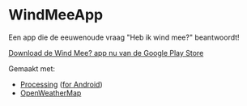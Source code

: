 # WindMeeApp
Een app die de eeuwenoude vraag "Heb ik wind mee?" beantwoordt!

[Download de Wind Mee? app nu van de Google Play Store](https://play.google.com/store/apps/details?id=com.gmail.thijsvb.WindMee)

Gemaakt met:
* [Processing](http://processing.org) ([for Android](http://android.processing.org))
* [OpenWeatherMap](http://openweathermap.org)
